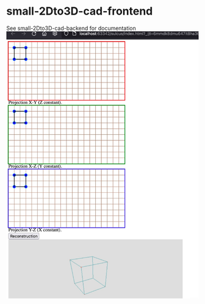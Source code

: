 # small-2Dto3D-cad-frontend
See small-2Dto3D-cad-backend for documentation
![Working square](screenshots/square.png)
